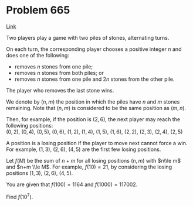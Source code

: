 # Problem 665

[Link](https://projecteuler.net/problem=665)

Two players play a game with two piles of stones, alternating turns.

On each turn, the corresponding player chooses a positive integer $n$ and does one of the following:

*   removes $n$ stones from one pile;
*   removes $n$ stones from both piles; or
*   removes $n$ stones from one pile and $2n$ stones from the other pile.

The player who removes the last stone wins.

We denote by $(n,m)$ the position in which the piles have $n$ and $m$ stones remaining. Note that $(n,m)$ is considered to be the same position as $(m,n)$.

Then, for example, if the position is $(2,6)$, the next player may reach the following positions:  
$(0,2)$, $(0,4)$, $(0,5)$, $(0,6)$, $(1,2)$, $(1,4)$, $(1,5)$, $(1,6)$, $(2,2)$, $(2,3)$, $(2,4)$, $(2,5)$

A position is a losing position if the player to move next cannot force a win. For example, $(1,3)$, $(2,6)$, $(4,5)$ are the first few losing positions.

Let $f(M)$ be the sum of $n+m$ for all losing positions $(n,m)$ with $n\\le m$ and $n+m \\le M$. For example, $f(10) = 21$, by considering the losing positions $(1,3)$, $(2,6)$, $(4,5)$.

You are given that $f(100) = 1164$ and $f(1000) = 117002$.

Find $f(10^7)$.